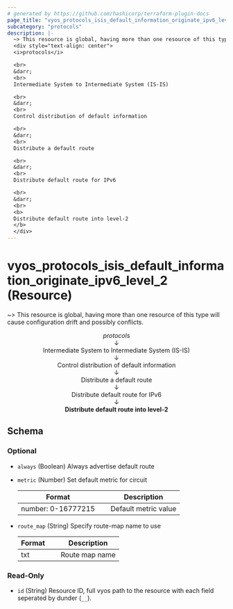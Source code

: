 ```yaml
---
# generated by https://github.com/hashicorp/terraform-plugin-docs
page_title: "vyos_protocols_isis_default_information_originate_ipv6_level_2 Resource - vyos"
subcategory: "protocols"
description: |-
  ~> This resource is global, having more than one resource of this type will cause configuration drift and possibly conflicts.
  <div style="text-align: center">
  <i>protocols</i>

  <br>
  &darr;
  <br>
  Intermediate System to Intermediate System (IS-IS)

  <br>
  &darr;
  <br>
  Control distribution of default information

  <br>
  &darr;
  <br>
  Distribute a default route

  <br>
  &darr;
  <br>
  Distribute default route for IPv6

  <br>
  &darr;
  <br>
  <b>
  Distribute default route into level-2
  </b>
  </div>
---
```


# vyos_protocols_isis_default_information_originate_ipv6_level_2 (Resource)

~> This resource is global, having more than one resource of this type will cause configuration drift and possibly conflicts.

<div style="text-align: center">
<i>protocols</i>

<br>
&darr;
<br>
Intermediate System to Intermediate System (IS-IS)

<br>
&darr;
<br>
Control distribution of default information

<br>
&darr;
<br>
Distribute a default route

<br>
&darr;
<br>
Distribute default route for IPv6

<br>
&darr;
<br>
<b>
Distribute default route into level-2
</b>
</div>



<!-- schema generated by tfplugindocs -->
## Schema

### Optional

- `always` (Boolean) Always advertise default route
- `metric` (Number) Set default metric for circuit

    |  Format &emsp; | Description  |
    |----------|---------------|
    |  number: 0-16777215  &emsp; |  Default metric value  |
- `route_map` (String) Specify route-map name to use

    |  Format &emsp; | Description  |
    |----------|---------------|
    |  txt  &emsp; |  Route map name  |

### Read-Only

- `id` (String) Resource ID, full vyos path to the resource with each field seperated by dunder (`__`).
